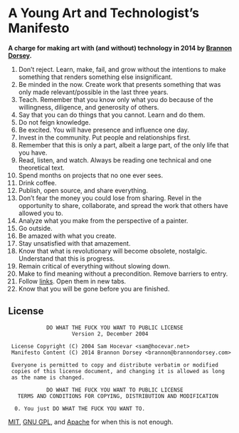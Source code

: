 # A Young Art and Technologist’s Manifesto
**A charge for making art with (and without) technology in 2014 by [Brannon Dorsey](http://brannondorsey.com).**

1. Don’t reject. Learn, make, fail, and grow without the intentions to make something that renders something else insignificant.
1. Be minded in the now. Create work that presents something that was only made relevant/possible in the last three years.
1. Teach. Remember that you know only what you do because of the willingness, diligence, and generosity of others.
1. Say that you can do things that you cannot. Learn and do them.
1. Do not feign knowledge.
1. Be excited. You will have presence and influence one day.
1. Invest in the community. Put people and relationships first.
1. Remember that this is only a part, albeit a large part, of the only life that you have.
1. Read, listen, and watch. Always be reading one technical and one theoretical text.
1. Spend months on projects that no one ever sees.
1. Drink coffee.
1. Publish, open source, and share everything.
1. Don’t fear the money you could lose from sharing. Revel in the opportunity to share, collaborate, and spread the work that others have allowed you to.
1. Analyze what you make from the perspective of a painter.
1. Go outside.
1. Be amazed with what you create.
1. Stay unsatisfied with that amazement.
1. Know that what is revolutionary will become obsolete, nostalgic. Understand that this is progress.
1. Remain critical of everything without slowing down.
1. Make to find meaning without a precondition. Remove barriers to entry.
1. Follow [links](http://www.cs.cmu.edu/~tom7/mario/mario.pdf). Open them in new tabs.
1. Know that you will be gone before you are finished.

## License
  
```
            DO WHAT THE FUCK YOU WANT TO PUBLIC LICENSE
                    Version 2, December 2004

 License Copyright (C) 2004 Sam Hocevar <sam@hocevar.net>
 Manifesto Content (C) 2014 Brannon Dorsey <brannon@brannondorsey.com>

 Everyone is permitted to copy and distribute verbatim or modified
 copies of this license document, and changing it is allowed as long
 as the name is changed.

            DO WHAT THE FUCK YOU WANT TO PUBLIC LICENSE
   TERMS AND CONDITIONS FOR COPYING, DISTRIBUTION AND MODIFICATION

  0. You just DO WHAT THE FUCK YOU WANT TO.

```

[MIT](http://opensource.org/licenses/MIT), [GNU GPL](http://opensource.org/licenses/GPL-3.0), and [Apache](http://opensource.org/licenses/Apache-2.0) for when this is not enough.
